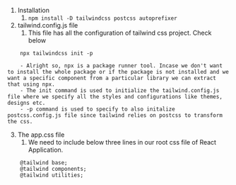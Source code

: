 1. Installation
	1. `npm install -D tailwindcss postcss autoprefixer`
2. tailwind.config.js file
	1. This file has all the configuration of tailwind css project. Check below
```
	npx tailwindcss init -p

	- Alright so, npx is a package runner tool. Incase we don't want to install the whole package or if the package is not installed and we want a specific component from a particular library we can extract that using npx.
	- The init command is used to initialize the tailwind.config.js file where we specify all the styles and configurations like themes, designs etc.
	- -p command is used to specify to also initalize postcss.config.js file since tailwind relies on postcss to transform the css.
```
3. The app.css file
	1. We need to include below three lines in our root css file of React Application.
```
	@tailwind base;
	@tailwind components;
	@tailwind utilities;
```

